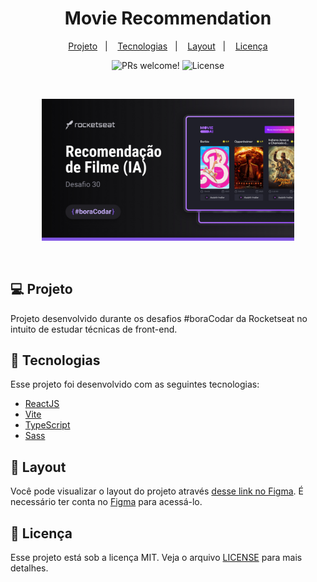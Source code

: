 <h1 align="center">
   Movie Recommendation
</h1>

<p align="center">
  <a href="#computer-projeto">Projeto</a>&nbsp;&nbsp;&nbsp;|&nbsp;&nbsp;&nbsp;
  <a href="#rocket-tecnologias">Tecnologias</a>&nbsp;&nbsp;&nbsp;|&nbsp;&nbsp;&nbsp;
  <a href="#art-layout">Layout</a>&nbsp;&nbsp;&nbsp;|&nbsp;&nbsp;&nbsp;
  <a href="#memo-licença">Licença</a>
</p>

<p align="center">
 <img src="https://img.shields.io/badge/PRs-welcome-8257E5?labelColor=%23202024" alt="PRs welcome!" />

  <img alt="License" src="https://img.shields.io/badge/license-MIT-8257E5?labelColor=%23202024">
</p>

<br/>

<p align="center">
  <img alt="Movie Recommendation" src=".github/cover.jpg" width="80%">
</p>
<br/>

## :computer: Projeto

Projeto desenvolvido durante os desafios #boraCodar da Rocketseat no intuito de estudar técnicas de front-end. 

## :rocket: Tecnologias

Esse projeto foi desenvolvido com as seguintes tecnologias:

- [ReactJS](https://react.dev)
- [Vite](https://vitejs.dev)
- [TypeScript](https://www.typescriptlang.org/)
- [Sass](https://sass-lang.com/)

## :art: Layout

Você pode visualizar o layout do projeto através [desse link no Figma](https://www.figma.com/community/file/1266028958590001589). É necessário ter conta no [Figma](https://figma.com) para acessá-lo.

## :memo: Licença

Esse projeto está sob a licença MIT. Veja o arquivo [LICENSE](../../../LICENSE) para mais detalhes.

